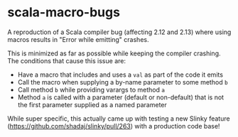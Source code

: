 # scala-macro-bugs
A reproduction of a Scala compiler bug (affecting 2.12 and 2.13) where using macros results in "Error while emitting" crashes.

This is minimized as far as possible while keeping the compiler crashing. The conditions that cause this issue are:
- Have a macro that includes and uses a `val` as part of the code it emits
- Call the macro when supplying a by-name parameter to some method `b`
- Call method `b` while providing varargs to method `a`
- Method `a` is called with a parameter (default or non-default) that is not the first parameter supplied as a named parameter

While super specific, this actually came up with testing a new Slinky feature (https://github.com/shadaj/slinky/pull/263) with a production code base!
